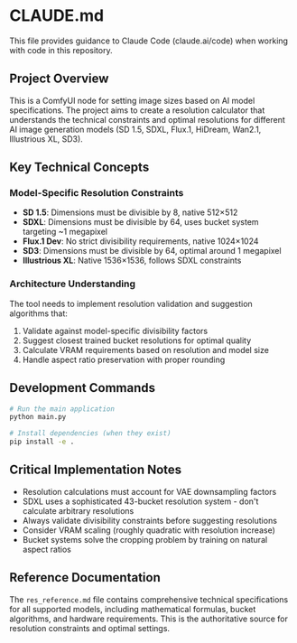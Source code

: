 # CLAUDE.md

This file provides guidance to Claude Code (claude.ai/code) when working with code in this repository.

## Project Overview

This is a ComfyUI node for setting image sizes based on AI model specifications. The project aims to create a resolution calculator that understands the technical constraints and optimal resolutions for different AI image generation models (SD 1.5, SDXL, Flux.1, HiDream, Wan2.1, Illustrious XL, SD3).

## Key Technical Concepts

### Model-Specific Resolution Constraints
- **SD 1.5**: Dimensions must be divisible by 8, native 512×512
- **SDXL**: Dimensions must be divisible by 64, uses bucket system targeting ~1 megapixel
- **Flux.1 Dev**: No strict divisibility requirements, native 1024×1024
- **SD3**: Dimensions must be divisible by 64, optimal around 1 megapixel
- **Illustrious XL**: Native 1536×1536, follows SDXL constraints

### Architecture Understanding
The tool needs to implement resolution validation and suggestion algorithms that:
1. Validate against model-specific divisibility factors
2. Suggest closest trained bucket resolutions for optimal quality
3. Calculate VRAM requirements based on resolution and model size
4. Handle aspect ratio preservation with proper rounding

## Development Commands

```bash
# Run the main application
python main.py

# Install dependencies (when they exist)
pip install -e .
```

## Critical Implementation Notes

- Resolution calculations must account for VAE downsampling factors
- SDXL uses a sophisticated 43-bucket resolution system - don't calculate arbitrary resolutions
- Always validate divisibility constraints before suggesting resolutions
- Consider VRAM scaling (roughly quadratic with resolution increase)
- Bucket systems solve the cropping problem by training on natural aspect ratios

## Reference Documentation

The `res_reference.md` file contains comprehensive technical specifications for all supported models, including mathematical formulas, bucket algorithms, and hardware requirements. This is the authoritative source for resolution constraints and optimal settings.